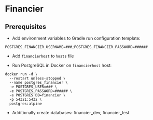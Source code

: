 # Financier

## Prerequisites

- Add environment variables to Gradle run configuration template:

```
POSTGRES_FINANCIER_USERNAME=###;POSTGRES_FINANCIER_PASSWORD=######
```

- Add `financierhost` to `hosts` file

- Run PostgreSQL in Docker on `financierhost` host:

```shell
docker run -d \
  --restart unless-stopped \
  --name postgres_financier \
  -e POSTGRES_USER=### \
  -e POSTGRES_PASSWORD=###### \
  -e POSTGRES_DB=financier \
  -p 54321:5432 \
  postgres:alpine
```

- Additionally create databases: financier_dev, financier_test
